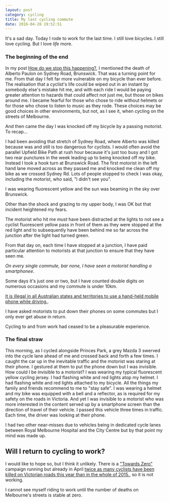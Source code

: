 ```yaml
---
layout: post
category: cycling
title: My last cycling commute
date: 2016-04-28 19:52:51
---
```


It's a sad day. Today I rode to work for the last time. I still love bicycles. I
still love cycling. But I love *life* more.

### The beginning of the end

In my post [How do we stop this
happening?](http://johnsy.com/blog/2016/03/03/how-do-we-stop-this-happening/), I
mentioned the death of Alberto Paulon on Sydney Road, Brunswick. That was a
turning point for me. From that day I felt far more vulnerable on my bicycle
than ever before. The realisation that a cyclist's life could be wiped out in an
instant by somebody else's mistake hit me, and with each ride I would be paying
greater attention to hazards that could affect not just me, but those on bikes
around me. I became fearful for those who chose to ride without helmets or for
those who chose to listen to music as they rode. These choices may be good
choices in other environments, but not, as I see it, when cycling on the streets
of Melbourne.

And then came the day I was knocked off my bicycle by a passing motorist. To
recap...

I had been avoiding that stretch of Sydney Road, where Alberto was killed
because was and still is too dangerous for cyclists. I would often avoid the
parallel Upfield Bike Path at rush hour because it's just too busy and I got two
rear punctures in the week leading up to being knocked off my bike. Instead I
took a hook turn at Brunswick Road. The first motorist in the left hand lane
moved across as they passed me and knocked me clean off my bike as we crossed
Sydney Rd. Lots of people stopped to check I was okay, including the motorist,
who said, "I didn't see you".

I was wearing fluorescent yellow and the sun was beaming in the sky over
Brunswick.

Other than the shock and grazing to my upper body, I was OK but that incident
heightened my fears.

The motorist who hit me *must* have been distracted at the lights to not see a
cyclist fluorescent yellow pass in front of them as they were stopped at the
red light and to subsequently have been behind me so far across the junction
after the light had turned green.

From that day on, each time I have stopped at a junction, I have paid particular
attention to motorists at that junction to ensure that they have seen me.

*On every single commute, bar none, I have seen a motorist handling a
smartphonee*.

Some days it's just one or two, but I have counted double digits on numerous
occasions and my commute is under 10km.

[It is illegal in all Australian states and territories to use a hand-held mobile phone while driving.](https://www.vicroads.vic.gov.au/safety-and-road-rules/driver-safety/mobile-phones-and-driving).

I have asked motorists to put down their phones on some commutes but I only ever
get abuse in return.

Cycling to and from work had ceased to be a pleasurable experience.

### The final straw

This morning, as I cycled alongside Princes Park, a grey Mazda 3 swerved into
the cycle lane ahead of me and crossed back and forth a few times. I caught the
car up in the inevitable traffic and the motorist was staring at their phone. I
gestured at them to put the phone down but I was invisible. How could I be
invisible to a motorist? I was wearing my typical fluorescent yellow cycling
jersey. I had flashing white and red lights atop my helmet. I had flashing white
and red lights attached to my bicycle. All the things my family and friends
recommend to me to "stay safe". I was wearing a helmet and my bike was
equipped with a bell and a reflector, as is required for my safety on the roads
in Victoria. And yet I was invisible to a motorist who was more interested in
the content served up by a smartphone screen than the direction of travel of
their vehicle. I passed this vehicle three times in traffic. Each time, the
driver was looking at their phone.

I had two other near-misses due to vehicles being in dedicated cycle lanes
between Royal Melbourne Hospital and the City Centre but by that point my mind
was made up.

## Will I return to cycling to work?

I would like to hope so, but I think it unlikely. There is a
["Towards Zero"](https://www.towardszero.vic.gov.au/) campaign running but
already in April
[twice as many cyclists have been killed on Victorian roads this year than in the whole of 2015.](http://www.tac.vic.gov.au/road-safety/statistics/road-toll-year-to-date),
so it is not working.

I cannot see myself riding to work until the number of deaths on Melbourne's
streets is stable at zero.

